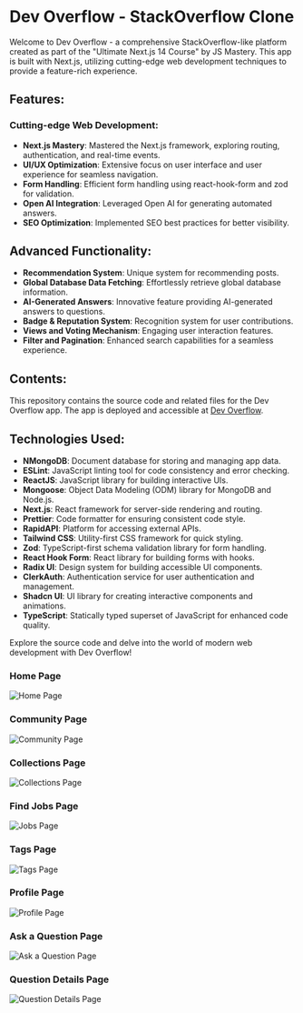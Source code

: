 # Dev Overflow - StackOverflow Clone

Welcome to Dev Overflow - a comprehensive StackOverflow-like platform created as part of the "Ultimate Next.js 14 Course" by JS Mastery. This app is built with Next.js, utilizing cutting-edge web development techniques to provide a feature-rich experience.

## Features:

### Cutting-edge Web Development:

-   **Next.js Mastery**: Mastered the Next.js framework, exploring routing, authentication, and real-time events.
-   **UI/UX Optimization**: Extensive focus on user interface and user experience for seamless navigation.
-   **Form Handling**: Efficient form handling using react-hook-form and zod for validation.
-   **Open AI Integration**: Leveraged Open AI for generating automated answers.
-   **SEO Optimization**: Implemented SEO best practices for better visibility.

## Advanced Functionality:

-   **Recommendation System**: Unique system for recommending posts.
-   **Global Database Data Fetching**: Effortlessly retrieve global database information.
-   **AI-Generated Answers**: Innovative feature providing AI-generated answers to questions.
-   **Badge & Reputation System**: Recognition system for user contributions.
-   **Views and Voting Mechanism**: Engaging user interaction features.
-   **Filter and Pagination**: Enhanced search capabilities for a seamless experience.

## Contents:

This repository contains the source code and related files for the Dev Overflow app. The app is deployed and accessible at [Dev Overflow](https://utkarsh-dev-overflow.vercel.app/).

## Technologies Used:

-   **NMongoDB**: Document database for storing and managing app data.
-   **ESLint**: JavaScript linting tool for code consistency and error checking.
-   **ReactJS**: JavaScript library for building interactive UIs.
-   **Mongoose**: Object Data Modeling (ODM) library for MongoDB and Node.js.
-   **Next.js**: React framework for server-side rendering and routing.
-   **Prettier**: Code formatter for ensuring consistent code style.
-   **RapidAPI**: Platform for accessing external APIs.
-   **Tailwind CSS**: Utility-first CSS framework for quick styling.
-   **Zod**: TypeScript-first schema validation library for form handling.
-   **React Hook Form**: React library for building forms with hooks.
-   **Radix UI**: Design system for building accessible UI components.
-   **ClerkAuth**: Authentication service for user authentication and management.
-   **Shadcn UI**: UI library for creating interactive components and animations.
-   **TypeScript**: Statically typed superset of JavaScript for enhanced code quality.

Explore the source code and delve into the world of modern web development with Dev Overflow!

### Home Page

![Home Page](./assets//home_page.png)

### Community Page

![Community Page](./assets/community_page.png)

### Collections Page

![Collections Page](./assets/collections_page.png)

### Find Jobs Page

![Jobs Page](./assets/jobs_page.png)

### Tags Page

![Tags Page](./assets/tags_page.png)

### Profile Page

![Profile Page](./assets/profile_page.png)

### Ask a Question Page

![Ask a Question Page](./assets/ask_a_question_page.png)

### Question Details Page

![Question Details Page](./assets/question_details_page.png)
